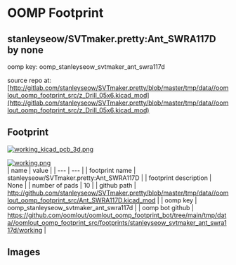 # OOMP Footprint  
## stanleyseow/SVTmaker.pretty:Ant_SWRA117D  by none  
  
oomp key: oomp_stanleyseow_svtmaker_ant_swra117d  
  
source repo at: [http://gitlab.com/stanleyseow/SVTmaker.pretty/blob/master/tmp/data//oomlout_oomp_footprint_src/z_Drill_05x6.kicad_mod](http://gitlab.com/stanleyseow/SVTmaker.pretty/blob/master/tmp/data//oomlout_oomp_footprint_src/z_Drill_05x6.kicad_mod)  
## Footprint  
  
[![working_kicad_pcb_3d.png](working_kicad_pcb_3d_600.png)](working_kicad_pcb_3d.png)  
  
[![working.png](working_600.png)](working.png)  
| name | value | 
| --- | --- | 
| footprint name | stanleyseow/SVTmaker.pretty:Ant_SWRA117D | 
| footprint description | None | 
| number of pads | 10 | 
| github path | http://github.com/stanleyseow/SVTmaker.pretty/blob/master/tmp/data//oomlout_oomp_footprint_src/Ant_SWRA117D.kicad_mod | 
| oomp key | oomp_stanleyseow_svtmaker_ant_swra117d | 
| oomp bot github | https://github.com/oomlout/oomlout_oomp_footprint_bot/tree/main/tmp/data//oomlout_oomp_footprint_src/footprints/stanleyseow_svtmaker_ant_swra117d/working | 
## Images  

